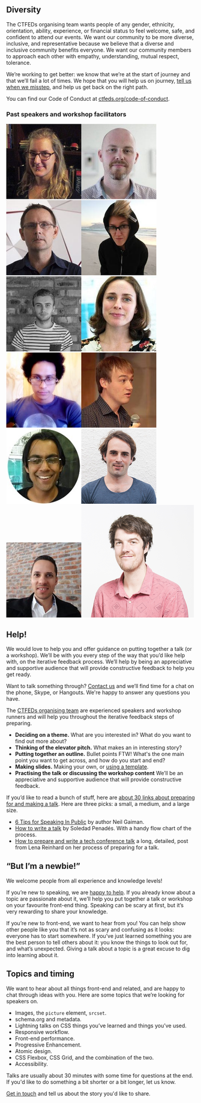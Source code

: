 ## Diversity

The CTFEDs organising team wants people of any gender, ethnicity, orientation, ability, experience, or financial status to feel welcome, safe, and confident to attend our events. We want our community to be more diverse, inclusive, and representative because we believe that a diverse and inclusive community benefits everyone. We want our community members to approach each other with empathy, understanding, mutual respect, tolerance.

We’re working to get better: we know that we’re at the start of journey and that we’ll fail a lot of times. We hope that you will help us on journey, [tell us when we misstep](http://www.meetup.com/ctfeds/members/?op=leaders), and help us get back on the right path.

You can find our Code of Conduct at [ctfeds.org/code-of-conduct](http://ctfeds.org/code-of-conduct/).

### Past speakers and workshop facilitators

[![](/assets/img/speakers/dani.jpg)](http://www.meetup.com/ctfeds/events/232323205/)[![](/assets/img/speakers/steve.jpg)](http://www.meetup.com/ctfeds/events/230409560/)[![](/assets/img/speakers/justin.jpg)](http://www.meetup.com/ctfeds/events/230409560/)[![](/assets/img/speakers/deb.jpg)](http://www.meetup.com/ctfeds/events/230740644/)[![](/assets/img/speakers/micheal.jpg)](http://www.meetup.com/ctfeds/events/229381599/)[![](/assets/img/speakers/jen.jpg)](http://www.meetup.com/ctfeds/events/228803699/)[![](/assets/img/speakers/taariq.jpg)](http://www.meetup.com/ctfeds/events/229042425/)[![](/assets/img/speakers/johann.jpg)](http://www.meetup.com/ctfeds/events/225531712/)[![](/assets/img/speakers/hiren.jpg)](http://www.meetup.com/ctfeds/events/225531712/)[![](/assets/img/speakers/thomas.jpg)](http://www.meetup.com/ctfeds/events/234471249/)[![](/assets/img/speakers/kurt.jpg)](http://www.meetup.com/ctfeds/events/235014410/)[![](/assets/img/speakers/schalk.jpg)](https://www.meetup.com/ctfeds/events/236894086/)

## Help!

We would love to help you and offer guidance on putting together a talk (or a workshop). We’ll be with you every step of the way that you’d like help with, on the iterative feedback process. We’ll help by being an appreciative and supportive audience that will provide constructive feedback to help you get ready.

Want to talk something through? [Contact us](http://www.meetup.com/ctfeds/members/?op=leaders) and we’ll find time for a chat on the phone, Skype, or Hangouts. We're happy to answer any questions you have.

The [CTFEDs organising team](http://www.meetup.com/ctfeds/members/?op=leaders) are experienced speakers and workshop runners and will help you throughout the iterative feedback steps of preparing.

* **Deciding on a theme.** What are you interested in? What do you want to find out more about?
* **Thinking of the elevator pitch.** What makes an in interesting story?
* **Putting together an outline.** Bullet points FTW! What's the one main point you want to get across, and how do you start and end?
* **Making slides.** Making your own, or [using a template](http://alicebartlett.co.uk/blog/how-to-do-ok-at-slides).
* **Practising the talk or discussing the workshop content** We’ll be an appreciative and supportive audience that will provide constructive feedback.

If you’d like to read a bunch of stuff, here are [about 30 links about preparing for and making a talk](https://pinboard.in/u:maxbarners/t:ctfeds/t:speaking/t:advice/). Here are three picks: a small, a medium, and a large size.

* [6 Tips for Speaking In Public](http://neil-gaiman.tumblr.com/post/41653204206/6-tips-for-speaking-in-public) by author Neil Gaiman.
* [How to write a talk](https://soledadpenades.com/2016/08/17/how-to-write-a-talk/) by Soledad Penadés. With a handy flow chart of the process.
* [How to prepare and write a tech conference talk](http://wunder.schoenaberselten.com/2016/02/16/how-to-prepare-and-write-a-tech-conference-talk/) a long, detailed, post from Lena Reinhard on her process of preparing for a talk.

## “But I’m a newbie!”

We welcome people from all experience and knowledge levels!

If you’re new to speaking, we are [happy to help](#help). If you already know about a topic are passionate about it, we’ll help you put together a talk or workshop on your favourite front-end thing. Speaking can be scary at first, but it’s very rewarding to share your knowledge.

If you’re new to front-end, we want to hear from you! You can help show other people like you that it’s not as scary and confusing as it looks: everyone has to start somewhere. If you’ve just learned something you are the best person to tell others about it: you know the things to look out for, and what’s unexpected. Giving a talk about a topic is a great excuse to dig into learning about it.

## Topics and timing

We want to hear about all things front-end and related, and are happy to chat through ideas with you. Here are some topics that we’re looking for speakers on.

* Images, the `picture` element, `srcset`.
* schema.org and metadata.
* Lightning talks on CSS things you’ve learned and things you’ve used.
* Responsive workflow.
* Front-end performance.
* Progressive Enhancement.
* Atomic design.
* CSS Flexbox, CSS Grid, and the combination of the two.
* Accessibility.

Talks are usually about 30 minutes with some time for questions at the end. If you'd like to do something a bit shorter or a bit longer, let us know.

[Get in touch](http://www.meetup.com/ctfeds/members/?op=leaders) and tell us about the story you'd like to share.
